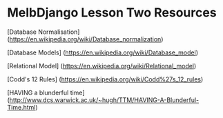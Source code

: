 # MelbDjango Lesson Two Resources

[Database Normalisation]
(https://en.wikipedia.org/wiki/Database_normalization)

[Database Models]
(https://en.wikipedia.org/wiki/Database_model)

[Relational Model]
(https://en.wikipedia.org/wiki/Relational_model)

[Codd's 12 Rules]
(https://en.wikipedia.org/wiki/Codd%27s_12_rules)

[HAVING a blunderful time]
(http://www.dcs.warwick.ac.uk/~hugh/TTM/HAVING-A-Blunderful-Time.html)

